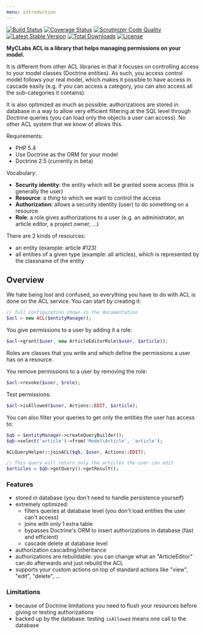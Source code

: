 ```yaml
---
menu: introduction
---
```


[![Build Status](https://travis-ci.org/myclabs/ACL.png?branch=master)](https://travis-ci.org/myclabs/ACL) [![Coverage Status](https://coveralls.io/repos/myclabs/ACL/badge.png)](https://coveralls.io/r/myclabs/ACL) [![Scrutinizer Code Quality](https://scrutinizer-ci.com/g/myclabs/ACL/badges/quality-score.png?s=2997ec4cb570c1cfef520d541daac853527d173e)](https://scrutinizer-ci.com/g/myclabs/ACL/) [![Latest Stable Version](https://poser.pugx.org/myclabs/acl/v/stable.png)](https://packagist.org/packages/myclabs/acl) [![Total Downloads](https://poser.pugx.org/myclabs/acl/downloads.png)](https://packagist.org/packages/myclabs/acl) [![License](https://poser.pugx.org/myclabs/acl/license.png)](https://packagist.org/packages/myclabs/acl)

**MyCLabs ACL is a library that helps managing permissions on your model.**

It is different from other ACL libraries in that it focuses on controlling access to your model classes
(Doctrine entities). As such, you access control model follows your real model, which makes it possible
to have access in cascade easily (e.g. if you can access a category, you can also access all
the sub-categories it contains).

It is also optimized as much as possible: authorizations are stored in database in a way to
allow very efficient filtering at the SQL level through Doctrine queries
(you can load only the objects a user can access). No other ACL system that we know of allows this.

Requirements:

- PHP 5.4
- Use Doctrine as the ORM for your model
- Doctrine 2.5 (currently in beta)

Vocabulary:

- **Security identity**: the entity which will be granted some access (this is generally the user)
- **Resource**: a *thing* to which we want to control the access
- **Authorization**: allows a security identity (user) to do something on a resource
- **Role**: a role gives authorizations to a user (e.g. an administrator, an article editor, a project owner, …)

There are 2 kinds of resources:

- an entity (example: article #123)
- all entities of a given type (example: all articles), which is represented by the classname of the entity

## Overview

We hate being lost and confused, so everything you have to do with ACL is done on the ACL service.
You can start by creating it:

```php
// full configuration shown in the documentation
$acl = new ACL($entityManager);
```

You give permissions to a user by adding it a role:

```php
$acl->grant($user, new ArticleEditorRole($user, $article));
```

Roles are classes that you write and which define the permissions a user has on a resource.

You remove permissions to a user by removing the role:

```php
$acl->revoke($user, $role);
```

Test permissions:

```php
$acl->isAllowed($user, Actions::EDIT, $article);
```

You can also filter your queries to get only the entities the user has access to:

```php
$qb = $entityManager->createQueryBuilder();
$qb->select('article')->from('Model\Article', 'article');

ACLQueryHelper::joinACL($qb, $user, Actions::EDIT);

// This query will return only the articles the user can edit
$articles = $qb->getQuery()->getResult();
```

### Features

- stored in database (you don't need to handle persistence yourself)
- extremely optimized:
  - filters queries at database level (you don't load entities the user can't access)
  - joins with only 1 extra table
  - bypasses Doctrine's ORM to insert authorizations in database (fast and efficient)
  - cascade delete at database level
- authorization cascading/inheritance
- authorizations are rebuildable: you can change what an "ArticleEditor" can do afterwards and just rebuild the ACL
- supports your custom actions on top of standard actions like "view", "edit", "delete", …

### Limitations

- because of Doctrine limitations you need to flush your resources before giving or testing authorizations
- backed up by the database: testing `isAllowed` means one call to the database
